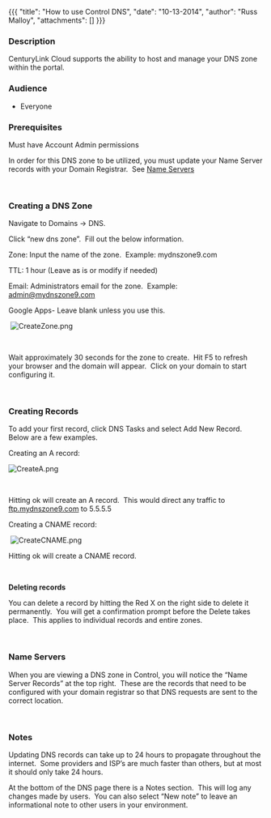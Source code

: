 {{{
  "title": "How to use Control DNS",
  "date": "10-13-2014",
  "author": "Russ Malloy",
  "attachments": []
}}}

<h3>Description&nbsp;</h3>
<p>CenturyLink Cloud supports the ability to host and manage your DNS zone within the portal.</p>
<h3>Audience</h3>
<ul>
  <li>Everyone</li>
</ul>
<h3>Prerequisites</h3>
<p>Must have Account Admin permissions</p>
<p>In order for this DNS zone to be utilized, you must update your Name Server records with your Domain Registrar. &nbsp;See&nbsp;<a href="#ComRef">Name Servers</a>
</p>
<p>&nbsp;</p>
<h3>Creating a DNS Zone</h3>
<p>Navigate to Domains -&gt; DNS. &nbsp;</p>
<p>Click “new dns zone”.&nbsp; Fill out the below information.</p>
<p>Zone: Input the name of the zone.&nbsp; Example: mydnszone9.com</p>
<p>TTL: 1 hour (Leave as is or modify if needed)</p>
<p>Email: Administrators email for the zone.&nbsp; Example: <a href="mailto:admin@mydnszone9.com">admin@mydnszone9.com</a>
</p>
<p>Google Apps- Leave blank unless you use this.</p>
<p>&nbsp;<img src="https://t3n.zendesk.com/attachments/token/g6pf6kex9y6y6n7/?name=CreateZone.png" alt="CreateZone.png" />
</p>
<p>&nbsp;</p>
<p>Wait approximately 30 seconds for the zone to create.&nbsp; Hit F5 to refresh your browser and the domain will appear.&nbsp; Click on your domain to start configuring it.</p>
<p>&nbsp;</p>
<h3>Creating Records</h3>
<p>To add your first record, click DNS Tasks and select Add New Record.&nbsp; Below are a few examples.</p>
<p>Creating an A record:</p>
<p><img src="https://t3n.zendesk.com/attachments/token/abxiu0k0skztrz3/?name=CreateA.png" alt="CreateA.png" />
</p>
<p>&nbsp;</p>
<p>Hitting ok will create an A record.&nbsp; This would direct any traffic to <a href="ftp://ftp.mydnszone9.com/">ftp.mydnszone9.com</a> to 5.5.5.5</p>
<p>Creating a CNAME record:</p>
<p>&nbsp;<img src="https://t3n.zendesk.com/attachments/token/5vdqo5wz0sqzzfq/?name=CreateCNAME.png" alt="CreateCNAME.png" />
</p>
<p>Hitting ok will create a CNAME record. &nbsp;</p>
<p>&nbsp;</p>
<p><strong>Deleting records</strong>
</p>
<p>You can delete a record by hitting the Red X on the right side to delete it permanently.&nbsp; You will get a confirmation prompt before the Delete takes place.&nbsp; This applies to individual records and entire zones.</p>
<p>&nbsp;</p>
<h3><a name="ComRef"></a>Name Servers</h3>
<p>When you are viewing a DNS zone in Control, you will notice the “Name Server Records” at the top right.&nbsp; These are the records that need to be configured with your domain registrar so that DNS requests are sent to the correct location. &nbsp;</p>
<p>&nbsp;</p>
<h3>Notes</h3>
<p>Updating DNS records can take up to 24 hours to propagate throughout the internet.&nbsp; Some providers and ISP’s are much faster than others, but at most it should only take 24 hours.</p>
<p>At the bottom of the DNS page there is a Notes section.&nbsp; This will log any changes made by users.&nbsp; You can also select “New note” to leave an informational note to other users in your environment.</p>
<p>&nbsp;</p>